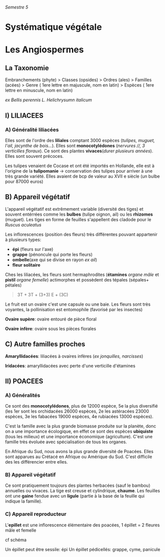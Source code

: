 *Semestre 5*	

# Systématique végétale

# Les Angiospermes

## La Taxonomie

Embranchements (phyte) > Classes (opsides) > Ordres (ales) > Familles (acées) > Genre ( 1ere lettre en majuscule, nom en latin) > Espèces ( 1ere lettre en minuscule, nom en latin)

*ex Bellis perennis L.*
*Helichrysumn italicum*

## I) LILIACEES

### A) Généralité liliacées

Elles sont de l'ordre des **liliales** comptant 3000 espèces (*tulipes, muguet, l'ail, jacynthe de bois...*). Elles sont **monocotylédones** (*nervures //, 3 verticilles floraux*). Ce sont des plantes **vivaces**(*durer plusieurs années*). Elles sont souvent précoces.

Les tulipes venaient de Cocase et ont été importés en Hollande, elle est à l'origine de la **tulipomanie** -> conservation des tulipes pour arriver à une très grande variété. Elles avaient de bcp de valeur au XVII e siècle (un bulbe pour 87000 euros)

## B) Appareil végétatif

L'appareil végétatif est extrêmement variable (diversité des tiges) et souvent entérrées comme les **bulbes** (tulipe oignon, ail) ou les **rhizomes** (muguet).
Les tiges en forme de feuilles s'appellent des cladode pour le *Ruscus aculeatus*
 
Les inflorescences (position des fleurs) très différentes pouvant appartenir à plusieurs types:
* **épi** (fleurs sur l'axe)
* **grappe** (pénoncule qui porte les fleurs)
* **ombelle**(axe qui se divise en rayon *ex ail*)
* **fleur solitaire**

Ches les liliacées, les fleurs sont hermaphrodites (**étamines** *organe mâle* et **pistil** *organe femelle*) actimorphes et possèdent des tépales (sépales+ pétales)

> 3T + 3T + (3+3) E + (3C)

Le fruit est un ovaire c'est une capsule ou une baie.
Les fleurs sont très voyantes, la pollinisation est entomophile (favorisé par les insectes)

**Ovaire supère**: ovaire entouré de pièce floral

**Ovaire infère**: ovaire sous les pièces florales

## C) Autre familles proches

**Amaryllidacées**: liliacées à ovaires infères (*ex jonquilles, narcisses*)

**Iridacées**: amaryllidacées avec perte d'une verticille d'étamines 


## II) POACEES

### A) Généralités

Ce sont des **monocotylédones**, plus de 12000 espèce, 5e la plus diversifié (les 1er sont les orchidacées 26000 espèces, 2e les astéracées 23000 espèces, 3e les fabacées 19000 espèces, 4e rubiacées 13000 espèces).

C'est la famille avec la plus grande biomasse produite sur la planète, donc on a une importance écologique, en effet ce sont des espèces **ubiquiste** (tous les milieux) et une importance économique (agriculture).
C'est une famille très évoluée avec spécialisation de tous les organes.

En Afrique du Sud, nous avons la plus grande diversité de Poacées.
Elles sont apparues au Crétacé en Afrique ou Amérique du Sud.
C'est difficile des les différencier entre elles.

### B) Appareil végétatif

Ce sont pratiquement toujours des plantes herbacées (sauf le bambou) annuelles ou vivaces. La tige est creuse et cylindrique, **chaume**. Les feuilles ont une **gaine** fendue avec un **ligule** (partie à la base de la feuille qui indique la famille).

### C) Appareil reproducteur

L'**epillet** est une inflorescence élémentaire des poacées, 1 épillet = 2 fleures mâle et femelle


cf schéma

 Un épillet peut être sessile: épi
 Un épillet pédicellés: grappe, cyme, panicule
 
 
 










